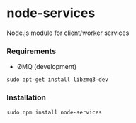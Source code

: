 # node-services
Node.js module for client/worker services

### Requirements
- ØMQ (development)
```
sudo apt-get install libzmq3-dev
```

### Installation
```
sudo npm install node-services
```
